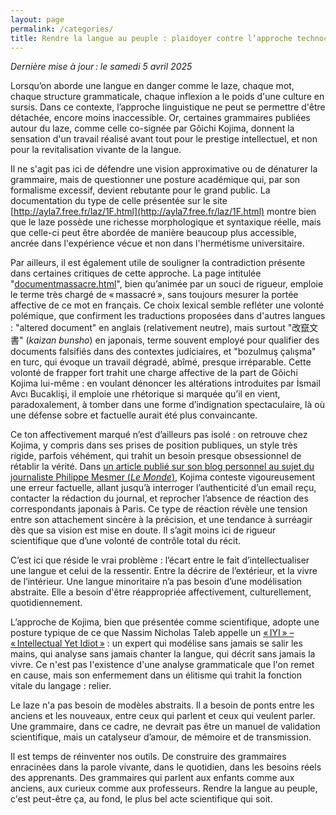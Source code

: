 ```yaml
---
layout: page
permalink: /categories/
title: Rendre la langue au peuple : plaidoyer contre l’approche technocratique du laze
---
```


*Dernière mise à jour : le samedi 5 avril 2025*

Lorsqu’on aborde une langue en danger comme le laze, chaque mot, chaque structure grammaticale, chaque inflexion a le poids d'une culture en sursis. Dans ce contexte, l’approche linguistique ne peut se permettre d'être détachée, encore moins inaccessible. Or, certaines grammaires publiées autour du laze, comme celle co-signée par Gôichi Kojima, donnent la sensation d'un travail réalisé avant tout pour le prestige intellectuel, et non pour la revitalisation vivante de la langue.

Il ne s'agit pas ici de défendre une vision approximative ou de dénaturer la grammaire, mais de questionner une posture académique qui, par son formalisme excessif, devient rebutante pour le grand public. La documentation du type de celle présentée sur le site [http://ayla7.free.fr/laz/1F.html](http://ayla7.free.fr/laz/1F.html) montre bien que le laze possède une richesse morphologique et syntaxique réelle, mais que celle-ci peut être abordée de manière beaucoup plus accessible, ancrée dans l'expérience vécue et non dans l'hermétisme universitaire.

Par ailleurs, il est également utile de souligner la contradiction présente dans certaines critiques de cette approche. La page intitulée "[documentmassacre.html](http://ayla7.free.fr/laz/documentmassacre.html)", bien qu’animée par un souci de rigueur, emploie le terme très chargé de « massacré », sans toujours mesurer la portée affective de ce mot en français. Ce choix lexical semble refléter une volonté polémique, que confirment les traductions proposées dans d'autres langues : "altered document" en anglais (relativement neutre), mais surtout "改竄文書" (*kaizan bunsho*) en japonais, terme souvent employé pour qualifier des documents falsifiés dans des contextes judiciaires, et "bozulmuş çalışma" en turc, qui évoque un travail dégradé, abîmé, presque irréparable. Cette volonté de frapper fort trahit une charge affective de la part de Gôichi Kojima lui-même : en voulant dénoncer les altérations introduites par İsmail Avcı Bucaklişi, il emploie une rhétorique si marquée qu’il en vient, paradoxalement, à tomber dans une forme d’indignation spectaculaire, là où une défense sobre et factuelle aurait été plus convaincante.

Ce ton affectivement marqué n’est d’ailleurs pas isolé : on retrouve chez Kojima, y compris dans ses prises de position publiques, un style très rigide, parfois véhément, qui trahit un besoin presque obsessionnel de rétablir la vérité. Dans [un article publié sur son blog personnel au sujet du journaliste Philippe Mesmer (*Le Monde*)](https://fjii.blog.fc2.com/blog-entry-420.html), Kojima conteste vigoureusement une erreur factuelle, allant jusqu’à interroger l’authenticité d’un email reçu, contacter la rédaction du journal, et reprocher l’absence de réaction des correspondants japonais à Paris. Ce type de réaction révèle une tension entre son attachement sincère à la précision, et une tendance à surréagir dès que sa vision est mise en doute. Il s’agit moins ici de rigueur scientifique que d’une volonté de contrôle total du récit.

C’est ici que réside le vrai problème : l’écart entre le fait d’intellectualiser une langue et celui de la ressentir. Entre la décrire de l’extérieur, et la vivre de l’intérieur. Une langue minoritaire n’a pas besoin d’une modélisation abstraite. Elle a besoin d'être réappropriée affectivement, culturellement, quotidiennement.

L’approche de Kojima, bien que présentée comme scientifique, adopte une posture typique de ce que Nassim Nicholas Taleb appelle un [« IYI » – « Intellectual Yet Idiot »](https://medium.com/incerto/the-intellectual-yet-idiot-13211e2d0577) : un expert qui modélise sans jamais se salir les mains, qui analyse sans jamais chanter la langue, qui décrit sans jamais la vivre. Ce n'est pas l'existence d'une analyse grammaticale que l'on remet en cause, mais son enfermement dans un élitisme qui trahit la fonction vitale du langage : relier.

Le laze n'a pas besoin de modèles abstraits. Il a besoin de ponts entre les anciens et les nouveaux, entre ceux qui parlent et ceux qui veulent parler. Une grammaire, dans ce cadre, ne devrait pas être un manuel de validation scientifique, mais un catalyseur d’amour, de mémoire et de transmission.

Il est temps de réinventer nos outils. De construire des grammaires enracinées dans la parole vivante, dans le quotidien, dans les besoins réels des apprenants. Des grammaires qui parlent aux enfants comme aux anciens, aux curieux comme aux professeurs. Rendre la langue au peuple, c'est peut-être ça, au fond, le plus bel acte scientifique qui soit.

